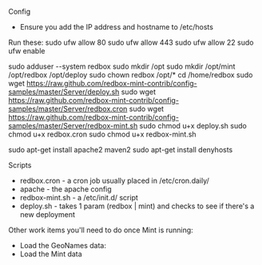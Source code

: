 Config
* Ensure you add the IP address and hostname to /etc/hosts

Run these:
sudo ufw allow 80
sudo ufw allow 443
sudo ufw allow 22
sudo ufw enable

sudo adduser --system redbox
sudo mkdir /opt
sudo mkdir /opt/mint /opt/redbox /opt/deploy
sudo chown redbox /opt/*
cd /home/redbox
sudo wget https://raw.github.com/redbox-mint-contrib/config-samples/master/Server/deploy.sh
sudo wget https://raw.github.com/redbox-mint-contrib/config-samples/master/Server/redbox.cron
sudo wget https://raw.github.com/redbox-mint-contrib/config-samples/master/Server/redbox-mint.sh
sudo chmod u+x deploy.sh
sudo chmod u+x redbox.cron
sudo chmod u+x redbox-mint.sh

sudo apt-get install apache2 maven2
sudo apt-get install denyhosts




Scripts
* redbox.cron - a cron job usually placed in /etc/cron.daily/
* apache - the apache config
* redbox-mint.sh - a /etc/init.d/ script
* deploy.sh - takes 1 param (redbox | mint) and checks to see if there's a new deployment

Other work items you'll need to do once Mint is running:
* Load the GeoNames data: 
* Load the Mint data
